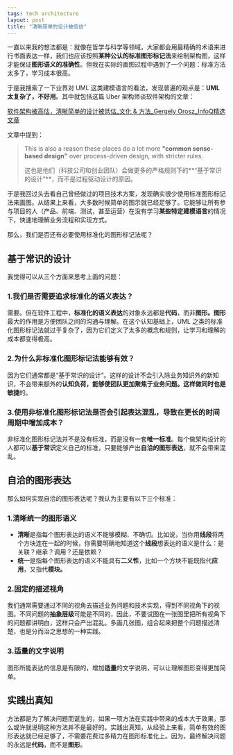 ```yaml
---
tags: tech architecture
layout: post
title: "清晰简单的设计被低估"
---
```


一直以来我的想法都是：就像在哲学与科学等领域，大家都会用最精确的术语来进行书面表达一样，我们也应该按照**某种公认的标准图形标记法**来绘制架构图，这样才能保证**图形语义的准确性**。但我在实际的画图过程中遇到了一个问题：标准方法太多了，学习成本很高。

于是我搜索了一下业界对 UML 这类建模语言的看法，发现普遍的观点是：**UML 太复杂了，不好用**。其中就包括这篇 Uber 架构师谈软件架构的文章：

[软件架构被高估，清晰简单的设计被低估_文化 & 方法_Gergely Orosz_InfoQ精选文章](https://www.infoq.cn/article/NKLNc0HHtZNaviOX2VdV)

文章中提到：

> This is also a reason these places do a lot more **"common sense-based design"** over process-driven design, with stricter rules.
> 
> 这也是他们（科技公司和创业团队）会做更多的严格规则下的**“基于常识的设计”**，而不是过程驱动设计的原因。

于是我回过头去看自己曾经做过的项目技术方案，发现确实很少使用标准图形标记法来画图。从结果上来看，大多数时候简单的图示就已经足够了。它能够让所有参与项目的人（产品、前端、测试，甚至运营）在没有学习**某些特定建模语言**的情况下，快速地理解业务流程和实现方式。

那么，我们是否还有必要使用标准化的图形标记法呢？

## 基于常识的设计

我觉得可以从三个方面来思考上面的问题：

### **1.我们是否需要追求标准化的语义表达？**

需要。但在软件工程中，**标准化的语义表达**的对象永远都是**代码**，而非**图形。图形**最大的作用是方便团队之间的沟通与理解。在这个认知基础上，UML 之类的标准化图形标记法就过于复杂了，因为它们定义了太多的概念和规则，让学习和理解的成本都变得极高。

### **2.为什么非标准化图形标记法能够有效？**

因为它们通常都是“基于常识的设计”。这样的设计不会引入除业务知识外的新知识，不会带来额外的**认知负荷，**能够使团队更加聚焦于业务问题。这样做同时也是**敏捷**的。

### **3.使用非标准化图形标记法是否会引起表达混乱，导致在更长的时间周期中增加成本？**

非标准化图形标记法并不是没有标准，而是没有一套**唯一标准**。每个做架构设计的人都可以**基于常识**定义自己的标准，只要能够产出**自洽的图形表达**，就不会带来混乱。

## 自洽的图形表达

那么如何实现自洽的图形表达呢？我认为主要有以下三个标准：

### **1.清晰统一的图形语义**

-   **清晰**是指每个图形表达的语义不能够模糊、不确切。比如说，当你用**线段**将两个方块连在一起的时候，你需要明确地知道这个**线段**想表达的语义是什么：是关联？继承？调用？还是依赖？
-   **统一**是指每个图形表达的语义不能具有**二义性**，比如一个方块不能既指代**应用**，又指代**模块。**

### **2.固定的描述视角**

我们通常需要通过不同的视角去描述业务问题和技术实现，得到不同视角下的视图。不同问题的**抽象层级**可能是不同的，因此，不要试图在一张图里把所有视角下的问题都讲明白，这样只会产出混乱。多画几张图，组合起来把整个问题描述清楚，也是分而治之思想的一种实践。

### **3.适量的文字说明**

图形所能表达的信息是有限的，增加**适量**的文字说明，可以让理解图形变得更加简单。

## 实践出真知

方法都是为了解决问题而诞生的，如果一项方法在实践中带来的成本大于效果，那么或许就说明这种方法并不是最好的。实践出真知，从经验上来看，简单有效的图形表达就已经足够了，不需要花费过多精力在图形标准化上。因为，最终解决问题的永远是**代码**，而不是**图形**。

[](../assets/images/20220804210403.png)